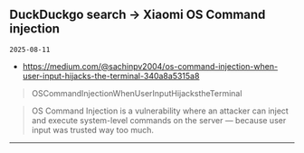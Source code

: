 ## DuckDuckgo search -> Xiaomi OS Command injection
`2025-08-11`

* https://medium.com/@sachinpv2004/os-command-injection-when-user-input-hijacks-the-terminal-340a8a5315a8

<blockquote>
 OSCommandInjectionWhenUserInputHijackstheTerminal
</blockquote>
<blockquote>
OS Command Injection is a vulnerability where an attacker can inject and execute system-level commands on the server — because user input was trusted way too much.
</blockquote>

---

